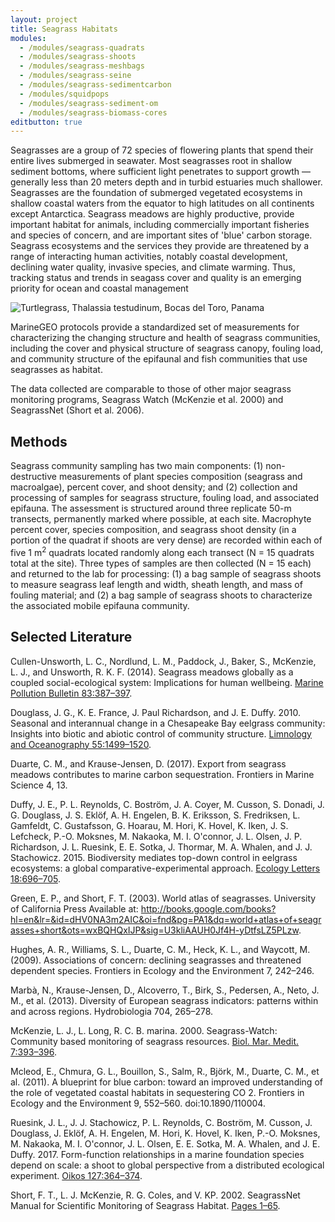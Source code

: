 ```yaml
---
layout: project
title: Seagrass Habitats
modules:
  - /modules/seagrass-quadrats
  - /modules/seagrass-shoots
  - /modules/seagrass-meshbags
  - /modules/seagrass-seine
  - /modules/seagrass-sedimentcarbon
  - /modules/squidpops
  - /modules/seagrass-sediment-om
  - /modules/seagrass-biomass-cores
editbutton: true
---
```


Seagrasses are a group of 72 species of flowering plants that spend their entire lives submerged in seawater. Most seagrasses root in shallow sediment bottoms, where sufficient light penetrates to support growth — generally less than 20 meters depth and in turbid estuaries much shallower. Seagrasses are the foundation of submerged vegetated ecosystems in shallow coastal waters from the equator to high latitudes on all continents except Antarctica. Seagrass meadows are highly productive, provide important habitat for animals, including commercially important fisheries and species of concern, and are important sites of 'blue' carbon storage. Seagrass ecosystems and the services they provide are threatened by a range of interacting human activities, notably coastal development, declining water quality, invasive species, and climate warming. Thus, tracking status and trends in seagass cover and quality is an emerging priority for ocean and coastal management


![Turtlegrass, *Thalassia testudinum*, Bocas del Toro, Panama]({{site.baseurl}}/assets/modules/seagrass/Seagrass_Bocas_del_Toro_Panama.jpeg)

MarineGEO protocols provide a standardized set of measurements for characterizing the changing structure and health of seagrass communities, including the cover and physical structure of seagrass canopy, fouling load, and community structure of the epifaunal and fish communities that use seagrasses as habitat.

The data collected are comparable to those of other major seagrass monitoring programs, Seagrass Watch (McKenzie et al. 2000) and SeagrassNet (Short et al. 2006).

## Methods

Seagrass community sampling has two main components: (1) non-destructive measurements of plant species composition (seagrass and macroalgae), percent cover, and shoot density; and (2) collection and processing of samples for seagrass structure, fouling load, and associated epifauna. The assessment is structured around three replicate 50-m transects, permanently marked where possible, at each site. Macrophyte percent cover, species composition, and seagrass shoot density (in a portion of the quadrat if shoots are very dense) are recorded within each of five 1 m<sup>2</sup> quadrats located randomly along each transect (N = 15 quadrats total at the site). Three types of samples are then collected (N = 15 each) and returned to the lab for processing: (1) a bag sample of seagrass shoots to measure seagrass leaf length and width, sheath length, and mass of fouling material; and (2) a bag sample of seagrass shoots to characterize the associated mobile epifauna community.


## Selected Literature

Cullen-Unsworth, L. C., Nordlund, L. M., Paddock, J., Baker, S., McKenzie, L. J., and Unsworth, R. K. F. (2014). Seagrass meadows globally as a coupled social-ecological system: Implications for human wellbeing. <a href="https://www.sciencedirect.com/science/article/pii/S0025326X13002919">Marine Pollution Bulletin 83:387–397</a>.

Douglass, J. G., K. E. France, J. Paul Richardson, and J. E. Duffy. 2010. Seasonal and interannual change in a Chesapeake Bay eelgrass community: Insights into biotic and abiotic control of community structure. <a href="https://aslopubs.onlinelibrary.wiley.com/doi/abs/10.4319/lo.2010.55.4.1499">Limnology and Oceanography 55:1499–1520</a>.

Duarte, C. M., and Krause-Jensen, D. (2017). Export from seagrass meadows contributes to marine carbon sequestration. Frontiers in Marine Science 4, 13.

Duffy, J. E., P. L. Reynolds, C. Boström, J. A. Coyer, M. Cusson, S. Donadi, J. G. Douglass, J. S. Eklöf, A. H. Engelen, B. K. Eriksson, S. Fredriksen, L. Gamfeldt, C. Gustafsson, G. Hoarau, M. Hori, K. Hovel, K. Iken, J. S. Lefcheck, P.-O. Moksnes, M. Nakaoka, M. I. O'connor, J. L. Olsen, J. P. Richardson, J. L. Ruesink, E. E. Sotka, J. Thormar, M. A. Whalen, and J. J. Stachowicz. 2015. Biodiversity mediates top-down control in eelgrass ecosystems: a global comparative-experimental approach. <a href="https://onlinelibrary.wiley.com/doi/abs/10.1111/ele.12448">Ecology Letters 18:696–705</a>.

Green, E. P., and Short, F. T. (2003). World atlas of seagrasses. University of California Press Available at: http://books.google.com/books?hl=en&lr=&id=dHV0NA3m2AIC&oi=fnd&pg=PA1&dq=world+atlas+of+seagrasses+short&ots=wxBQHQxIJP&sig=U3kliAAUH0Jf4H-yDtfsLZ5PLzw.

Hughes, A. R., Williams, S. L., Duarte, C. M., Heck, K. L., and Waycott, M. (2009). Associations of concern: declining seagrasses and threatened dependent species. Frontiers in Ecology and the Environment 7, 242–246.

Marbà, N., Krause-Jensen, D., Alcoverro, T., Birk, S., Pedersen, A., Neto, J. M., et al. (2013). Diversity of European seagrass indicators: patterns within and across regions. Hydrobiologia 704, 265–278.

McKenzie, L. J., L. Long, R. C. B. marina. 2000. Seagrass-Watch: Community based monitoring of seagrass resources. <a href="http://www.seagrasswatch.org/Info_centre/Publications/McKenzie_etal_2002_BiolMarMedit.pdf">Biol. Mar. Medit. 7:393–396</a>.

Mcleod, E., Chmura, G. L., Bouillon, S., Salm, R., Björk, M., Duarte, C. M., et al. (2011). A blueprint for blue carbon: toward an improved understanding of the role of vegetated coastal habitats in sequestering CO 2. Frontiers in Ecology and the Environment 9, 552–560. doi:10.1890/110004.

Ruesink, J. L., J. J. Stachowicz, P. L. Reynolds, C. Boström, M. Cusson, J. Douglass, J. Eklöf, A. H. Engelen, M. Hori, K. Hovel, K. Iken, P.-O. Moksnes, M. Nakaoka, M. I. O'connor, J. L. Olsen, E. E. Sotka, M. A. Whalen, and J. E. Duffy. 2017. Form-function relationships in a marine foundation species depend on scale: a shoot to global perspective from a distributed ecological experiment. <a href="https://onlinelibrary.wiley.com/doi/abs/10.1111/oik.04270">Oikos 127:364–374</a>.

Short, F. T., L. J. McKenzie, R. G. Coles, and V. KP. 2002. SeagrassNet Manual for Scientific Monitoring of Seagrass Habitat. <a href="http://irmaservices.nps.gov/datastore/v4/rest/DownloadFile/459355?accessType=DOWNLOAD">Pages 1–65</a>.
